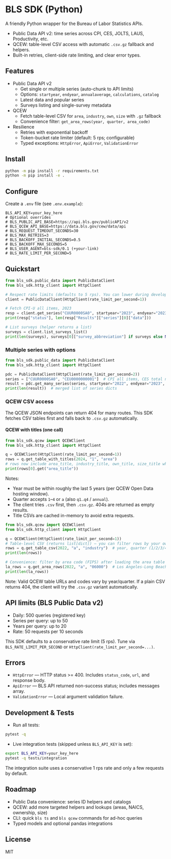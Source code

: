 # BLS SDK (Python)

A friendly Python wrapper for the Bureau of Labor Statistics APIs.

- Public Data API v2: time series across CPI, CES, JOLTS, LAUS, Productivity, etc.
- QCEW: table-level CSV access with automatic `.csv.gz` fallback and helpers.
- Built-in retries, client-side rate limiting, and clear error types.

## Features

- Public Data API v2
	- Get single or multiple series (auto-chunk to API limits)
	- Options: `startyear`, `endyear`, `annualaverage`, `calculations`, `catalog`
	- Latest data and popular series
	- Surveys listing and single-survey metadata
- QCEW
	- Fetch table-level CSV for `area`, `industry`, `own`, `size` with `.gz` fallback
	- Convenience filter: `get_area_rows(year, quarter, area_code)`
- Resilience
	- Retries with exponential backoff
	- Token-bucket rate limiter (default: 5 rps; configurable)
	- Typed exceptions: `HttpError`, `ApiError`, `ValidationError`

## Install

```bash
python -m pip install -r requirements.txt
python -m pip install -e .
```

## Configure

Create a `.env` file (see `.env.example`):

```
BLS_API_KEY=your_key_here
# Optional overrides
# BLS_PUBLIC_API_BASE=https://api.bls.gov/publicAPI/v2
# BLS_QCEW_API_BASE=https://data.bls.gov/cew/data/api
# BLS_REQUEST_TIMEOUT_SECONDS=30
# BLS_MAX_RETRIES=3
# BLS_BACKOFF_INITIAL_SECONDS=0.5
# BLS_BACKOFF_MAX_SECONDS=5
# BLS_USER_AGENT=bls-sdk/0.1 (+your-link)
# BLS_RATE_LIMIT_PER_SECOND=5
```

## Quickstart

```python
from bls_sdk.public_data import PublicDataClient
from bls_sdk.http_client import HttpClient

# Respect rate limits (defaults to 5 rps). You can lower during development.
client = PublicDataClient(HttpClient(rate_limit_per_second=1))

# Fetch CPI-U all items, 2023
resp = client.get_series("CUUR0000SA0", startyear="2023", endyear="2023")
print(resp["status"], len(resp["Results"]["series"][0]["data"]))

# List surveys (helper returns a list)
surveys = client.list_surveys_list()
print(len(surveys), surveys[0]["survey_abbreviation"] if surveys else None)
```

### Multiple series with options

```python
from bls_sdk.public_data import PublicDataClient
from bls_sdk.http_client import HttpClient

pdc = PublicDataClient(HttpClient(rate_limit_per_second=2))
series = ["CUUR0000SA0", "CEU0000000001"]  # CPI all items, CES total nonfarm employment
result = pdc.get_many_series(series, startyear="2022", endyear="2023", annualaverage=False, calculations=False)
print(len(result))  # merged list of series dicts
```

### QCEW CSV access

The QCEW JSON endpoints can return 404 for many routes. This SDK fetches CSV tables first and falls back to `.csv.gz` automatically.

#### QCEW with titles (one call)

```python
from bls_sdk.qcew import QCEWClient
from bls_sdk.http_client import HttpClient

q = QCEWClient(HttpClient(rate_limit_per_second=1))
rows = q.get_table_with_titles(2024, "1", "area")
# rows now include area_title, industry_title, own_title, size_title when available
print(rows[0].get("area_title"))
```

Notes:
- Year must be within roughly the last 5 years (per QCEW Open Data hosting window).
- Quarter accepts `1`–`4` or `a` (also `q1`..`q4` / `annual`).
- The client tries `.csv` first, then `.csv.gz`. 404s are returned as empty results.
- Title CSVs are cached in-memory to avoid extra requests.


```python
from bls_sdk.qcew import QCEWClient
from bls_sdk.http_client import HttpClient

q = QCEWClient(HttpClient(rate_limit_per_second=1))
# Table-level CSV (returns list[dict]) — you can filter rows by your own criteria
rows = q.get_table_csv(2022, "a", "industry")  # year, quarter (1/2/3/4 or 'a'), level
print(len(rows))

# Convenience: filter by area code (FIPS) after loading the area table
la_rows = q.get_area_rows(2022, "a", "06000")  # Los Angeles-Long Beach-Anaheim MSA (example)
print(len(la_rows))
```

Note: Valid QCEW table URLs and codes vary by year/quarter. If a plain CSV returns 404, the client will try the `.csv.gz` variant automatically.

## API limits (BLS Public Data v2)

- Daily: 500 queries (registered key)
- Series per query: up to 50
- Years per query: up to 20
- Rate: 50 requests per 10 seconds

This SDK defaults to a conservative rate limit (5 rps). Tune via `BLS_RATE_LIMIT_PER_SECOND` or `HttpClient(rate_limit_per_second=...)`.

## Errors

- `HttpError` — HTTP status >= 400. Includes `status_code`, `url`, and response body.
- `ApiError` — BLS API returned non-success status; includes messages array.
- `ValidationError` — Local argument validation failure.

## Development & Tests

- Run all tests:

```bash
pytest -q
```

- Live integration tests (skipped unless `BLS_API_KEY` is set):

```bash
export BLS_API_KEY=your_key_here
pytest -q tests/integration
```

The integration suite uses a conservative 1 rps rate and only a few requests by default.

## Roadmap

- Public Data convenience: series ID helpers and catalogs
- QCEW: add more targeted helpers and lookups (areas, NAICS, ownership, size)
- CLI: quick `bls ts` and `bls qcew` commands for ad-hoc queries
- Typed models and optional pandas integrations

## License

MIT
